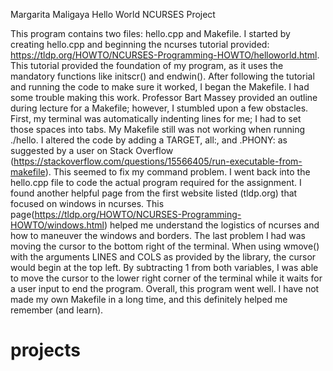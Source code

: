 Margarita Maligaya
Hello World NCURSES Project

This program contains two files: hello.cpp and Makefile. I started by creating hello.cpp and beginning the ncurses tutorial provided: https://tldp.org/HOWTO/NCURSES-Programming-HOWTO/helloworld.html. This tutorial provided the foundation of my program, as it uses the mandatory functions like initscr() and endwin(). After following the tutorial and running the code to make sure it worked, I began the Makefile. I had some trouble making this work. Professor Bart Massey provided an outline during lecture for a Makefile; however, I stumbled upon a few obstacles. First, my terminal was automatically indenting lines for me; I had to set those spaces into tabs. My Makefile still was not working when running ./hello. I altered the code by adding a TARGET, all:, and .PHONY: as suggested by a user on Stack Overflow (https://stackoverflow.com/questions/15566405/run-executable-from-makefile). This seemed to fix my command problem. I went back into the hello.cpp file to code the actual program required for the assignment. I found another helpful page from the first website listed (tldp.org) that focused on windows in ncurses. This page(https://tldp.org/HOWTO/NCURSES-Programming-HOWTO/windows.html) helped me understand the logistics of ncurses and how to maneuver the windows and borders. The last problem I had was moving the cursor to the bottom right of the terminal. When using wmove() with the arguments LINES and COLS as provided by the library, the cursor would begin at the top left. By subtracting 1 from both variables, I was able to move the cursor to the lower right corner of the terminal while it waits for a user input to end the program. Overall, this program went well. I have not made my own Makefile in a long time, and this definitely helped me remember (and learn).
# projects
